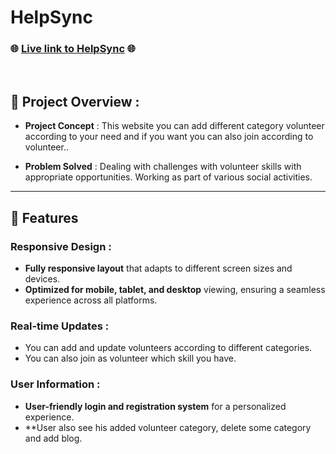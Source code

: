 # HelpSync

### 🌐 [Live link to HelpSync](https://assignment-11-a2b0e.web.app) 🌐

<br/>

## 📜 Project Overview :

- **Project Concept** : This website you can add different category volunteer according to your need and if you want you can also join according to volunteer..

- **Problem Solved** : Dealing with challenges with volunteer skills with appropriate opportunities.  Working as part of various social activities.

---

## 🌟 Features 

### Responsive Design :
- **Fully responsive layout** that adapts to different screen sizes and devices.
- **Optimized for mobile, tablet, and desktop** viewing, ensuring a seamless experience across all platforms.

### Real-time Updates : 
- You can add and update volunteers according to different categories.
- You can also join as volunteer which skill you have.

### User Information : 
- **User-friendly login and registration system** for a personalized experience.
- **User also see his added volunteer category, delete some category and add blog. 
